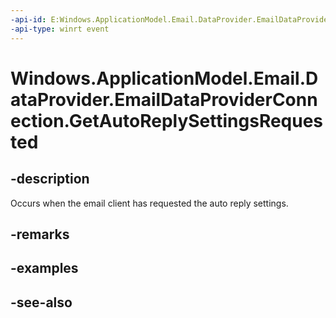 ```yaml
---
-api-id: E:Windows.ApplicationModel.Email.DataProvider.EmailDataProviderConnection.GetAutoReplySettingsRequested
-api-type: winrt event
---
```


<!-- Event syntax
public event Windows.Foundation.TypedEventHandler GetAutoReplySettingsRequested<Windows.ApplicationModel.Email.DataProvider.EmailDataProviderConnection,  Windows.ApplicationModel.Email.DataProvider.EmailMailboxGetAutoReplySettingsRequestEventArgs>
-->

# Windows.ApplicationModel.Email.DataProvider.EmailDataProviderConnection.GetAutoReplySettingsRequested

## -description
Occurs when the email client has requested the auto reply settings.

## -remarks

## -examples

## -see-also

